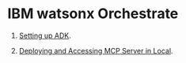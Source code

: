 # IBM watsonx Orchestrate

1.  <a href="./001-setting-up-adk">Setting up ADK</a>.

1.  <a href="./002-mcp-local-app">Deploying and Accessing MCP Server in Local</a>.

